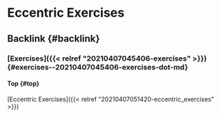 # Eccentric Exercises


## Backlink {#backlink}


### [Exercises]({{< relref "20210407045406-exercises" >}}) {#exercises--20210407045406-exercises-dot-md}


#### Top {#top}

[Eccentric Exercises]({{< relref "20210407051420-eccentric_exercises" >}})
